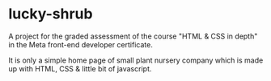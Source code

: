 # lucky-shrub

A project for the graded assessment of the course "HTML &amp; CSS in depth" in the Meta front-end developer certificate.

It is only a simple home page of small plant nursery company which is made up with HTML, CSS & little bit of javascript.
